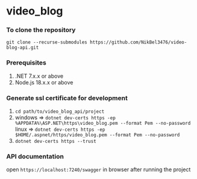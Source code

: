 # video_blog

### To clone the repository
`git clone --recurse-submodules https://github.com/NikBel3476/video-blog-api.git`

### Prerequisites
1. .NET 7.x.x or above
2. Node.js 18.x.x or above

### Generate ssl certificate for development
1. `cd path/to/video_blog_api/project`
2. windows => `dotnet dev-certs https -ep %APPDATA%\ASP.NET\https\video_blog.pem --format Pem --no-password`  
   linux => `dotnet dev-certs https -ep $HOME/.aspnet/https/video_blog.pem --format Pem --no-password`
3. `dotnet dev-certs https --trust`

### API documentation
open `https://localhost:7240/swagger` in browser after running the project